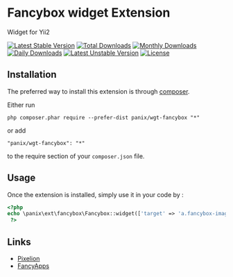 Fancybox widget Extension
===========
Widget for Yii2

[![Latest Stable Version](https://poser.pugx.org/panix/wgt-fancybox/v/stable)](https://packagist.org/packages/panix/wgt-fancybox)
[![Total Downloads](https://poser.pugx.org/panix/wgt-fancybox/downloads)](https://packagist.org/packages/panix/wgt-fancybox)
[![Monthly Downloads](https://poser.pugx.org/panix/wgt-fancybox/d/monthly)](https://packagist.org/packages/panix/wgt-fancybox)
[![Daily Downloads](https://poser.pugx.org/panix/wgt-fancybox/d/daily)](https://packagist.org/packages/panix/wgt-fancybox)
[![Latest Unstable Version](https://poser.pugx.org/panix/wgt-fancybox/v/unstable)](https://packagist.org/packages/panix/wgt-fancybox)
[![License](https://poser.pugx.org/panix/wgt-fancybox/license)](https://packagist.org/packages/panix/wgt-fancybox)

Installation
------------

The preferred way to install this extension is through [composer](http://getcomposer.org/download/).

Either run

```
php composer.phar require --prefer-dist panix/wgt-fancybox "*"
```

or add

```
"panix/wgt-fancybox": "*"
```

to the require section of your `composer.json` file.

Usage
-----

Once the extension is installed, simply use it in your code by :

```php
<?php
echo \panix\ext\fancybox\Fancybox::widget(['target' => 'a.fancybox-image']);
 ?>
```

Links
-----
- [Pixelion](http://pixelion.com.ua/)
- [FancyApps](http://www.fancyapps.com/)

